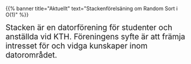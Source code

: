<!-- 
.. title: Datorföreningen Stacken
.. slug: index
.. description:
-->

{{% banner title="Aktuellt" text="Stackenförelsäning om Random Sort i O(1)" %}}

<span style="font-size: 1.5em">Stacken är en datorförening för studenter och anställda vid KTH. Föreningens syfte är att främja intresset för och vidga kunskaper inom datorområdet.</span>
